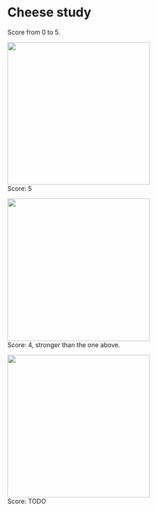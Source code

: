 # Cheese study

Score from 0 to 5.

<img src="https://user-images.githubusercontent.com/161689/114607173-79f71800-9c9c-11eb-8aa6-17a3b8d07dd0.png" width="320" /><br>
Score: 5


<img src="https://user-images.githubusercontent.com/161689/114607187-7d8a9f00-9c9c-11eb-80c4-5d17d2256ded.png" width="320" /><br>
Score: 4, stronger than the one above.


<img src="https://user-images.githubusercontent.com/161689/114607152-74013700-9c9c-11eb-88a3-da41c15d89b4.png" width="320" /><br>
Score: TODO


